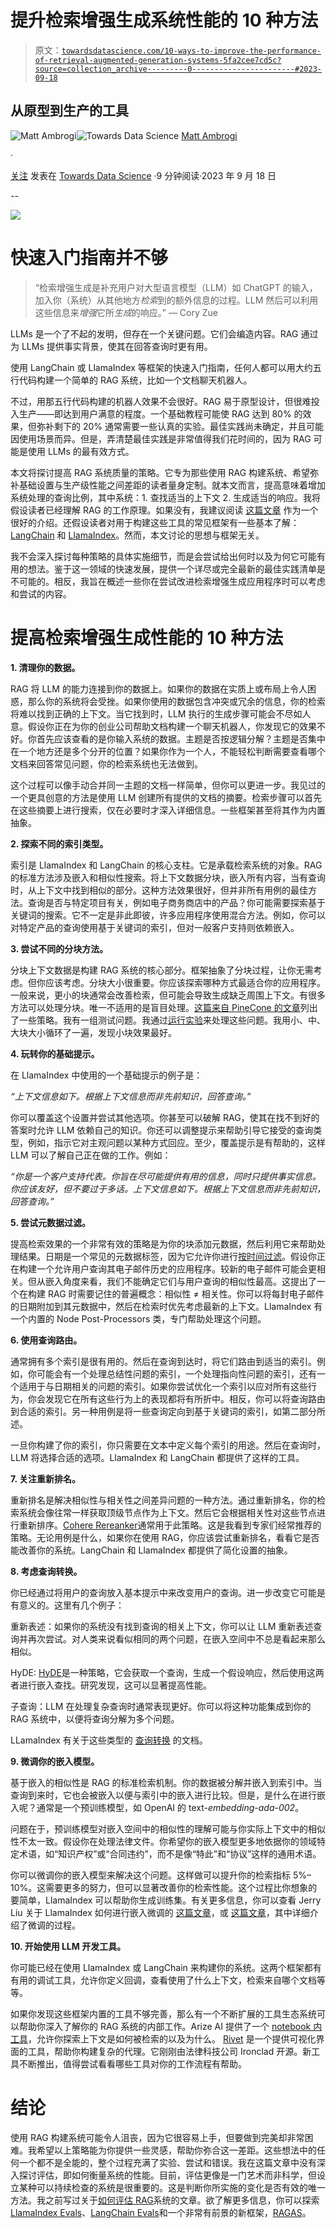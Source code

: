 # 提升检索增强生成系统性能的 10 种方法

> 原文：[`towardsdatascience.com/10-ways-to-improve-the-performance-of-retrieval-augmented-generation-systems-5fa2cee7cd5c?source=collection_archive---------0-----------------------#2023-09-18`](https://towardsdatascience.com/10-ways-to-improve-the-performance-of-retrieval-augmented-generation-systems-5fa2cee7cd5c?source=collection_archive---------0-----------------------#2023-09-18)

## 从原型到生产的工具

[](https://mattambrogi.medium.com/?source=post_page-----5fa2cee7cd5c--------------------------------)![Matt Ambrogi](https://mattambrogi.medium.com/?source=post_page-----5fa2cee7cd5c--------------------------------)[](https://towardsdatascience.com/?source=post_page-----5fa2cee7cd5c--------------------------------)![Towards Data Science](https://towardsdatascience.com/?source=post_page-----5fa2cee7cd5c--------------------------------) [Matt Ambrogi](https://mattambrogi.medium.com/?source=post_page-----5fa2cee7cd5c--------------------------------)

·

[关注](https://medium.com/m/signin?actionUrl=https%3A%2F%2Fmedium.com%2F_%2Fsubscribe%2Fuser%2F1e23ad8f92c5&operation=register&redirect=https%3A%2F%2Ftowardsdatascience.com%2F10-ways-to-improve-the-performance-of-retrieval-augmented-generation-systems-5fa2cee7cd5c&user=Matt+Ambrogi&userId=1e23ad8f92c5&source=post_page-1e23ad8f92c5----5fa2cee7cd5c---------------------post_header-----------) 发表在 [Towards Data Science](https://towardsdatascience.com/?source=post_page-----5fa2cee7cd5c--------------------------------) ·9 分钟阅读·2023 年 9 月 18 日[](https://medium.com/m/signin?actionUrl=https%3A%2F%2Fmedium.com%2F_%2Fvote%2Ftowards-data-science%2F5fa2cee7cd5c&operation=register&redirect=https%3A%2F%2Ftowardsdatascience.com%2F10-ways-to-improve-the-performance-of-retrieval-augmented-generation-systems-5fa2cee7cd5c&user=Matt+Ambrogi&userId=1e23ad8f92c5&source=-----5fa2cee7cd5c---------------------clap_footer-----------)

--

[](https://medium.com/m/signin?actionUrl=https%3A%2F%2Fmedium.com%2F_%2Fbookmark%2Fp%2F5fa2cee7cd5c&operation=register&redirect=https%3A%2F%2Ftowardsdatascience.com%2F10-ways-to-improve-the-performance-of-retrieval-augmented-generation-systems-5fa2cee7cd5c&source=-----5fa2cee7cd5c---------------------bookmark_footer-----------)![](img/abcb15689ece03425fe79b2d191b0ae0.png)

# 快速入门指南并不够

> “检索增强生成是补充用户对大型语言模型（LLM）如 ChatGPT 的输入，加入你（系统）从其他地方*检索*到的额外信息的过程。LLM 然后可以利用这些信息来*增强*它所*生成*的响应。” — Cory Zue

LLMs 是一个了不起的发明，但存在一个关键问题。它们会编造内容。RAG 通过为 LLMs 提供事实背景，使其在回答查询时更有用。

使用 LangChain 或 LlamaIndex 等框架的快速入门指南，任何人都可以用大约五行代码构建一个简单的 RAG 系统，比如一个文档聊天机器人。

不过，用那五行代码构建的机器人效果不会很好。RAG 易于原型设计，但很难投入生产——即达到用户满意的程度。一个基础教程可能使 RAG 达到 80% 的效果，但弥补剩下的 20% 通常需要一些认真的实验。最佳实践尚未确定，并且可能因使用场景而异。但是，弄清楚最佳实践是非常值得我们花时间的，因为 RAG 可能是使用 LLMs 的最有效方式。

本文将探讨提高 RAG 系统质量的策略。它专为那些使用 RAG 构建系统、希望弥补基础设置与生产级性能之间差距的读者量身定制。就本文而言，提高意味着增加系统处理的查询比例，其中系统：1. 查找适当的上下文 2. 生成适当的响应。我将假设读者已经理解 RAG 的工作原理。如果没有，我建议阅读 [这篇文章](https://scriv.ai/guides/retrieval-augmented-generation-overview/) 作为一个很好的介绍。还假设读者对用于构建这些工具的常见框架有一些基本了解：[LangChain](https://www.langchain.com/) 和 [LlamaIndex](https://gpt-index.readthedocs.io/en/stable/getting_started/starter_example.html)。然而，本文讨论的思想与框架无关。

我不会深入探讨每种策略的具体实施细节，而是会尝试给出何时以及为何它可能有用的想法。鉴于这一领域的快速发展，提供一个详尽或完全最新的最佳实践清单是不可能的。相反，我旨在概述一些你在尝试改进检索增强生成应用程序时可以考虑和尝试的内容。

# 提高检索增强生成性能的 10 种方法

**1. 清理你的数据。**

RAG 将 LLM 的能力连接到你的数据上。如果你的数据在实质上或布局上令人困惑，那么你的系统将会受挫。如果你使用的数据包含冲突或冗余的信息，你的检索将难以找到正确的上下文。当它找到时，LLM 执行的生成步骤可能会不尽如人意。假设你正在为你的创业公司帮助文档构建一个聊天机器人，你发现它的效果不好。你首先应该查看的是你输入系统的数据。主题是否按逻辑分解？主题是否集中在一个地方还是多个分开的位置？如果你作为一个人，不能轻松判断需要查看哪个文档来回答常见问题，你的检索系统也无法做到。

这个过程可以像手动合并同一主题的文档一样简单，但你可以更进一步。我见过的一个更具创意的方法是使用 LLM 创建所有提供的文档的摘要。检索步骤可以首先在这些摘要上进行搜索，仅在必要时才深入详细信息。一些框架甚至将其作为内置抽象。

**2\. 探索不同的索引类型。**

索引是 LlamaIndex 和 LangChain 的核心支柱。它是承载检索系统的对象。RAG 的标准方法涉及嵌入和相似性搜索。将上下文数据分块，嵌入所有内容，当有查询时，从上下文中找到相似的部分。这种方法效果很好，但并非所有用例的最佳方法。查询是否与特定项目有关，例如电子商务商店中的产品？你可能需要探索基于关键词的搜索。它不一定是非此即彼，许多应用程序使用混合方法。例如，你可以对特定产品的查询使用基于关键词的索引，但对一般客户支持则依赖嵌入。

**3\. 尝试不同的分块方法。**

分块上下文数据是构建 RAG 系统的核心部分。框架抽象了分块过程，让你无需考虑。但你应该考虑。分块大小很重要。你应该探索哪种方式最适合你的应用程序。一般来说，更小的块通常会改善检索，但可能会导致生成缺乏周围上下文。有很多方法可以处理分块。唯一不适用的是盲目处理。[这篇来自 PineCone 的文章](https://www.pinecone.io/learn/chunking-strategies/)列出了一些策略。我有一组测试问题。我通过[运行实验](https://www.mattambrogi.com/posts/chunk-size-matters/)来处理这些问题。我用小、中、大块大小循环了一遍，发现小块效果最好。

**4\. 玩转你的基础提示。**

在 LlamaIndex 中使用的一个基础提示的例子是：

*“上下文信息如下。根据上下文信息而非先前知识，回答查询。”*

你可以覆盖这个设置并尝试其他选项。你甚至可以破解 RAG，使其在找不到好的答案时允许 LLM 依赖自己的知识。你还可以调整提示来帮助引导它接受的查询类型，例如，指示它对主观问题以某种方式回应。至少，覆盖提示是有帮助的，这样 LLM 可以了解自己正在做的工作。例如：

*“你是一个客户支持代表。你旨在尽可能提供有用的信息，同时只提供事实信息。你应该友好，但不要过于多话。上下文信息如下。根据上下文信息而非先前知识，回答查询。”*

**5\. 尝试元数据过滤。**

提高检索效果的一个非常有效的策略是为你的块添加元数据，然后利用它来帮助处理结果。日期是一个常见的元数据标签，因为它允许你进行[按时间过滤](https://www.mattambrogi.com/posts/recency-for-chatbots/)。假设你正在构建一个允许用户查询其电子邮件历史的应用程序。较新的电子邮件可能会更相关。但从嵌入角度来看，我们不能确定它们与用户查询的相似性最高。这提出了一个在构建 RAG 时需要记住的普遍概念：相似性 ≠ 相关性。你可以将每封电子邮件的日期附加到其元数据中，然后在检索时优先考虑最新的上下文。LlamaIndex 有一个内置的 Node Post-Processors 类，专门帮助处理这个问题。

**6\. 使用查询路由。**

通常拥有多个索引是很有用的。然后在查询到达时，将它们路由到适当的索引。例如，你可能会有一个处理总结性问题的索引，一个处理指向性问题的索引，还有一个适用于与日期相关的问题的索引。如果你尝试优化一个索引以应对所有这些行为，你会发现它在所有这些行为上的表现都将有所折中。相反，你可以将查询路由到合适的索引。另一种用例是将一些查询定向到基于关键词的索引，如第二部分所述。

一旦你构建了你的索引，你只需要在文本中定义每个索引的用途。然后在查询时，LLM 将选择合适的选项。LlamaIndex 和 LangChain 都提供了这样的工具。

**7\. 关注重新排名。**

重新排名是解决相似性与相关性之间差异问题的一种方法。通过重新排名，你的检索系统会像往常一样获取顶级节点作为上下文。然后它会根据相关性对这些节点进行重新排序。[Cohere Rereanker](https://docs.cohere.com/docs/reranking)通常用于此策略。这是我看到专家们经常推荐的策略。无论用例是什么，如果你在使用 RAG，你应该尝试重新排名，看看它是否能改善你的系统。LangChain 和 LlamaIndex 都提供了简化设置的抽象。

**8\. 考虑查询转换。**

你已经通过将用户的查询放入基本提示中来改变用户的查询。进一步改变它可能是有意义的。这里有几个例子：

重新表述：如果你的系统没有找到查询的相关上下文，你可以让 LLM 重新表述查询并再次尝试。对人类来说看似相同的两个问题，在嵌入空间中不总是看起来那么相似。

HyDE: [HyDE](http://boston.lti.cs.cmu.edu/luyug/HyDE/HyDE.pdf)是一种策略，它会获取一个查询，生成一个假设响应，然后使用这两者进行嵌入查找。研究发现，这可以显著提高性能。

子查询：LLM 在处理复杂查询时通常表现更好。你可以将这种功能集成到你的 RAG 系统中，以便将查询分解为多个问题。

LLamaIndex 有关于这些类型的 [查询转换](https://gpt-index.readthedocs.io/en/v0.6.9/how_to/query/query_transformations.html) 的文档。

**9\. 微调你的嵌入模型。**

基于嵌入的相似性是 RAG 的标准检索机制。你的数据被分解并嵌入到索引中。当查询到来时，它也会被嵌入以便与索引中的嵌入进行比较。但是，是什么在进行嵌入呢？通常是一个预训练模型，如 OpenAI 的 text-*embedding*-*ada*-*002*。

问题在于，预训练模型对嵌入空间中的相似性的理解可能与你实际上下文中的相似性不太一致。假设你在处理法律文件。你希望你的嵌入模型更多地依据你的领域特定术语，如“知识产权”或“合同违约”，而不是像“特此”和“协议”这样的通用术语。

你可以微调你的嵌入模型来解决这个问题。这样做可以提升你的检索指标 5%–10%。这需要更多的努力，但可以显著改善你的检索性能。这个过程比你想象的要简单，LlamaIndex 可以帮助你生成训练集。有关更多信息，你可以查看 Jerry Liu 关于 LlamaIndex 如何进行嵌入微调的 [这篇文章](https://medium.com/llamaindex-blog/fine-tuning-embeddings-for-rag-with-synthetic-data-e534409a3971)，或 [这篇文章](https://betterprogramming.pub/fine-tuning-your-embedding-model-to-maximize-relevance-retrieval-in-rag-pipeline-2ea3fa231149)，其中详细介绍了微调的过程。

**10\. 开始使用 LLM 开发工具。**

你可能已经在使用 LlamaIndex 或 LangChain 来构建你的系统。这两个框架都有有用的调试工具，允许你定义回调，查看使用了什么上下文，检索来自哪个文档等等。

如果你发现这些框架内置的工具不够完善，那么有一个不断扩展的工具生态系统可以帮助你深入了解你的 RAG 系统的内部工作。Arize AI 提供了一个 [notebook 内工具](https://arize.com/resource/arizeobserve-introducing-phoenix-ml-observability-in-your-notebook/)，允许你探索上下文是如何被检索的以及为什么。 [Rivet](https://news.ycombinator.com/item?id=37433218) 是一个提供可视化界面的工具，帮助你构建复杂的代理。它刚刚由法律科技公司 Ironclad 开源。新工具不断推出，值得尝试看看哪些工具对你的工作流程有帮助。

# 结论

使用 RAG 构建系统可能令人沮丧，因为它很容易上手，但要做到完美却非常困难。我希望以上策略能为你提供一些灵感，帮助你弥合这一差距。这些想法中的任何一个都不是全能的，整个过程充满了实验、尝试和错误。我在这篇文章中没有深入探讨评估，即如何衡量系统的性能。目前，评估更像是一门艺术而非科学，但设立某种可以持续检查的系统是很重要的。这是判断你所实施的变化是否有效的唯一方法。我之前写过关于[如何评估 RAG](https://www.mattambrogi.com/posts/evaluating-chatbots/)系统的文章。欲了解更多信息，你可以探索[LlamaIndex Evals](https://gpt-index.readthedocs.io/en/v0.7.2/how_to/evaluation/evaluation.html)、[LangChain Evals](https://blog.langchain.dev/evaluating-rag-pipelines-with-ragas-langsmith/)和一个非常有前景的新框架，[RAGAS](https://blog.langchain.dev/evaluating-rag-pipelines-with-ragas-langsmith/)。
